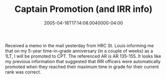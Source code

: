 ﻿---
title: Captain Promotion (and IRR info)
date: "2005-04-18T17:14:08.0040000-04:00"
description: Received a memo in the mail yesterday from HRC St. Louis informing
featuredImage: img/9306-featured.png
---

Received a memo in the mail yesterday from HRC St. Louis informing me that on my 5-year time-in-grade anniversary (in a couple of weeks) as a 1LT, I will be promoted to CPT. The referenced AR is AR 135-155. It looks like my previous information that suggested that IRR officers were automatically promoted when they reached their maximum time in grade for their current rank was correct.

